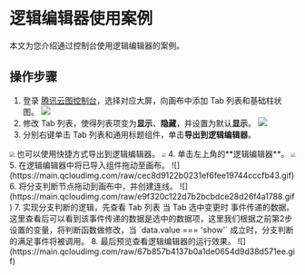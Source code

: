 # 逻辑编辑器使用案例

本文为您介绍通过控制台使用逻辑编辑器的案例。

## 操作步骤

1. 登录 [腾讯云图控制台](https://console.cloud.tencent.com/tcv)，选择对应大屏，向画布中添加 Tab 列表和基础柱状图。
![](https://main.qcloudimg.com/raw/5e99ef5490cd2a798274adf30c09dec8.gif)
2. 修改 Tab 列表，使得列表项变为**显示**、**隐藏**，并设置为默认**显示**。
![](https://main.qcloudimg.com/raw/cc09b64a58ec213b41e73b0336b5e6ea.gif)
3. 分别右键单击 Tab 列表和通用标题组件，单击**导出到逻辑编辑器**。
<img src="https://main.qcloudimg.com/raw/2756b35355feb17b9c9f41719dcfe2cf.png" style="zoom:55%;">
也可以使用快捷方式导出到逻辑编辑器。
<img src="https://main.qcloudimg.com/raw/29e85721694da72a35fe45387cc8e31e.png" style="zoom:45%;">
4. 单击左上角的**逻辑编辑器**。
<img src="https://main.qcloudimg.com/raw/7c681543989b5c48ba1a61594ad0cbfb.png" style="zoom:45%;">
5. 在逻辑编辑器中将已导入组件拖动至画布。
![](https://main.qcloudimg.com/raw/cec8d9122b0231ef6fee19744cccfb43.gif)
6. 将分支判断节点拖动到画布中，并创建连线。
![](https://main.qcloudimg.com/raw/e9f320c122d7b2bcbdce28d26f4a1788.gif)
7. 实现分支判断的逻辑，先查看 Tab 列表 当 Tab 选中变更时 事件传递的数据。这里查看后可以看到该事件传递的数据是选中的数据项，这里我们根据之前第2步设置的变量，将判断函数做修改，当 `data.value === 'show'` 成立时，分支判断的满足事件将被调用。
8. 最后预览查看逻辑编辑器的运行效果。
![](https://main.qcloudimg.com/raw/67b857b4137b0a1de0654d9d38d571ee.gif)
